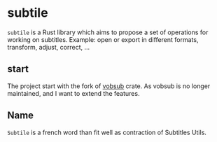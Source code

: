 # subtile
`subtile` is a Rust library which aims to propose a set of operations for working on subtitles. Example: open or export in different formats, transform, adjust, correct, ...

## start
The project start with the fork of [vobsub](https://crates.io/crates/vobsub) crate. As vobsub is no longer maintained, and I want to extend the features.

## Name
`Subtile` is a french word than fit well as contraction of Subtitles Utils.
